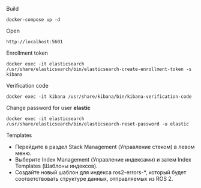 Build

```docker-compose up -d```

Open

```http://localhost:5601```

Enrollment token

```docker exec -it elasticsearch /usr/share/elasticsearch/bin/elasticsearch-create-enrollment-token -s kibana```

Verification code

```docker exec -it kibana /usr/share/kibana/bin/kibana-verification-code```

Change password for user **elastic**

```docker exec -it elasticsearch /usr/share/elasticsearch/bin/elasticsearch-reset-password -u elastic```

Templates

- Перейдите в раздел Stack Management (Управление стеком) в левом меню.
- Выберите Index Management (Управление индексами) и затем Index Templates (Шаблоны индексов).
- Создайте новый шаблон для индекса ros2-errors-*, который будет соответствовать структуре данных, отправляемых из ROS 2.